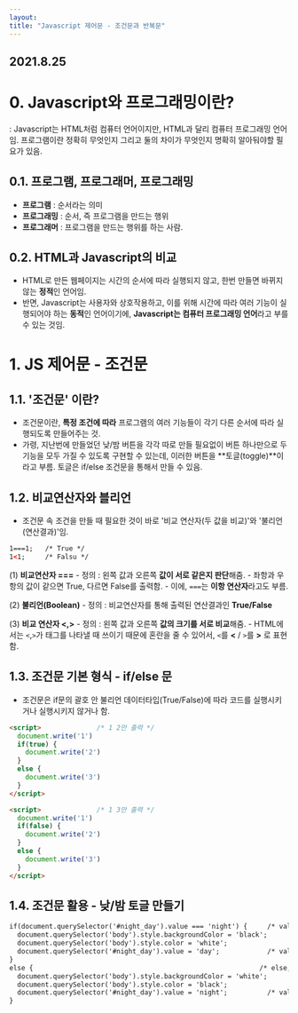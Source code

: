 ```yaml
---
layout:
title: "Javascript 제어문 - 조건문과 반복문"
---
```


## 2021.8.25


# 0. Javascript와 프로그래밍이란? 
  : Javascript는 HTML처럼 컴퓨터 언어이지만, HTML과 달리 컴퓨터 프로그래밍 언어임. 프로그램이란 정확히 무엇인지 그리고 둘의 차이가 무엇인지 명확히 알아둬야할 필요가 있음.
  
## 0.1. 프로그램, 프로그래머, 프로그래밍
  - **프로그램** : 순서라는 의미
  - **프로그래밍** : 순서, 즉 프로그램을 만드는 행위
  - **프로그래머** : 프로그램을 만드는 행위를 하는 사람.
  
## 0.2. HTML과 Javascript의 비교
  - HTML로 만든 웹페이지는 시간의 순서에 따라 실행되지 않고, 한번 만들면 바뀌지 않는 **정적**인 언어임.
  - 반면, Javascript는 사용자와 상호작용하고, 이를 위해 시간에 따라 여러 기능이 실행되어야 하는 **동적**인 언어이기에, **Javascript는 컴퓨터 프로그래밍 언어**라고 부를 수 있는 것임.



# 1. JS 제어문 - 조건문

## 1.1. '조건문' 이란?
  - 조건문이란, **특정 조건에 따라** 프로그램의 여러 기능들이 각기 다른 순서에 따라 실행되도록 만들어주는 것.
  - 가령, 지난번에 만들었던 낮/밤 버튼을 각각 따로 만들 필요없이 버튼 하나만으로 두 기능을 모두 가질 수 있도록 구현할 수 있는데, 이러한 버튼을 **토글(toggle)**이라고 부름. 토글은 if/else 조건문을 통해서 만들 수 있음.

## 1.2. 비교연산자와 블리언
  - 조건문 속 조건을 만들 때 필요한 것이 바로 '비교 연산자(두 값을 비교)'와 '불리언(연산결과)'임.
  ```html
  1===1;   /* True */
  1<1;     /* Falsu */
  ```
  
  
  (1) **비교연산자 ===**
    - 정의 : 왼쪽 값과 오른쪽 **값이 서로 같은지 판단**해줌.
    - 좌항과 우항의 값이 같으면 True, 다르면 False를 출력함.
    - 이에, ```===```는 **이항 연산자**라고도 부름.
  
  (2) **불리언(Boolean)**
    - 정의 : 비교연산자를 통해 출력된 연산결과인 **True/False**
  
  (3) **비교 연산자 <,>**
    - 정의 : 왼쪽 값과 오른쪽 **값의 크기를 서로 비교**해줌.
    - HTML에서는 `<`,`>`가 태그를 나타낼 때 쓰이기 때문에 혼란을 줄 수 있어서, `<`를 **&lt;** / `>`를 **&gt;** 로 표현함.


## 1.3. 조건문 기본 형식 - if/else 문
 - 조건문은 if문의 괄호 안 불리언 데이터타입(True/False)에 따라 코드를 실행시키거나 실행시키지 않거나 함. 
```html
<script>              /* 1 2만 출력 */
  document.write('1')
  if(true) {
    document.write('2')
  }
  else {
    document.write('3')
  }
</script>
```

```html
<script>              /* 1 3만 출력 */
  document.write('1')
  if(false) {
    document.write('2')
  }
  else {
    document.write('3')
  }
</script>
```

## 1.4. 조건문 활용 - 낮/밤 토글 만들기

```html
if(document.querySelector('#night_day').value === 'night') {     /* value가 night일때만 코드 실행 */
  document.querySelector('body').style.backgroundColor = 'black';
  document.querySelector('body').style.color = 'white';
  document.querySelector('#night_day').value = 'day';            /* value를 day로 바꿔줌으로서 다시 눌렀을 때 else 코드 실행하게 만듦 */
}
else {                                                         /* else, 즉 value가 day일 때 코드 실행 */
  document.querySelector('body').style.backgroundColor = 'white';
  document.querySelector('body').style.color = 'black';
  document.querySelector('#night_day').value = 'night';          /* value를 night로 바꿔줌으로서 다시 눌렀을 때 원래 코드 실행하게 만듦 */
}
```












